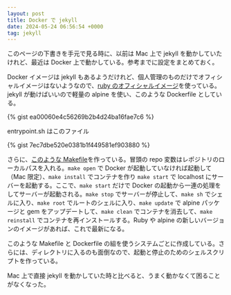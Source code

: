 ```yaml
---
layout: post
title: Docker で jekyll
date: 2024-05-24 06:56:54 +0000
tag: jekyll
---
```

このページの下書きを手元で見る時に、以前は Mac 上で jekyll を動かしていたけれど、最近は Docker 上で動かしている。参考までに設定をまとめておく。

Docker イメージは jekyll もあるようだけれど、個人管理のものだけでオフィシャルイメージはないようなので、[ruby のオフィシャルイメージ](https://hub.docker.com/_/ruby)を使っている。jekyll が動けばいいので軽量の alpine を使い、このような Dockerfile としている。

{% gist ea00060e4c56269b2b4d24ba16fae7c6 %}

entrypoint.sh はこのファイル

{% gist 7ec7dbe520e0381b1f449581ef903880 %}

さらに、[このような Makefile](https://gist.github.com/sekika/a486fb7d07df30ff86e75c960051cfc1)を作っている。冒頭の repo 変数はレポジトリのローカルパスを入れる。`make open` で Docker が起動していなければ起動して（Mac 限定）、`make install` でコンテナを作り `make start` で localhost にサーバーを起動する。ここで、`make start` だけで Docker の起動から一連の処理をしてサーバーが起動される。`make stop` でサーバーが停止して、`make sh` でシェルに入り、`make root` でルートのシェルに入り、`make update` で alpine パッケージと gem をアップデートして、`make clean` でコンテナを消去して、`make reinstall` でコンテナを再インストールする。Ruby や alpine の新しいバージョンのイメージがあれば、これで最新になる。

このような Makefile と Dockerfile の組を使うシステムごとに作成している。さらには、ディレクトリに入るのも面倒なので、起動と停止のためのシェルスクリプトを作っている。

Mac 上で直接 jekyll を動かしていた時と比べると、うまく動かなくて困ることがなくなった。
